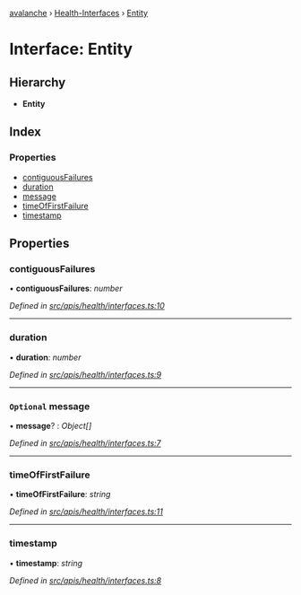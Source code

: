[avalanche](../README.md) › [Health-Interfaces](../modules/health_interfaces.md) › [Entity](health_interfaces.entity.md)

# Interface: Entity

## Hierarchy

* **Entity**

## Index

### Properties

* [contiguousFailures](health_interfaces.entity.md#contiguousfailures)
* [duration](health_interfaces.entity.md#duration)
* [message](health_interfaces.entity.md#optional-message)
* [timeOfFirstFailure](health_interfaces.entity.md#timeoffirstfailure)
* [timestamp](health_interfaces.entity.md#timestamp)

## Properties

###  contiguousFailures

• **contiguousFailures**: *number*

*Defined in [src/apis/health/interfaces.ts:10](https://github.com/ava-labs/avalanchejs/blob/82de5d8/src/apis/health/interfaces.ts#L10)*

___

###  duration

• **duration**: *number*

*Defined in [src/apis/health/interfaces.ts:9](https://github.com/ava-labs/avalanchejs/blob/82de5d8/src/apis/health/interfaces.ts#L9)*

___

### `Optional` message

• **message**? : *Object[]*

*Defined in [src/apis/health/interfaces.ts:7](https://github.com/ava-labs/avalanchejs/blob/82de5d8/src/apis/health/interfaces.ts#L7)*

___

###  timeOfFirstFailure

• **timeOfFirstFailure**: *string*

*Defined in [src/apis/health/interfaces.ts:11](https://github.com/ava-labs/avalanchejs/blob/82de5d8/src/apis/health/interfaces.ts#L11)*

___

###  timestamp

• **timestamp**: *string*

*Defined in [src/apis/health/interfaces.ts:8](https://github.com/ava-labs/avalanchejs/blob/82de5d8/src/apis/health/interfaces.ts#L8)*
